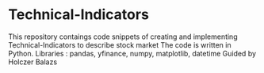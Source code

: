 # Technical-Indicators

This repository contaings code snippets of creating and implementing Technical-Indicators to describe stock market
The code is written in Python. Libraries : pandas, yfinance, numpy, matplotlib, datetime
Guided by Holczer Balazs
